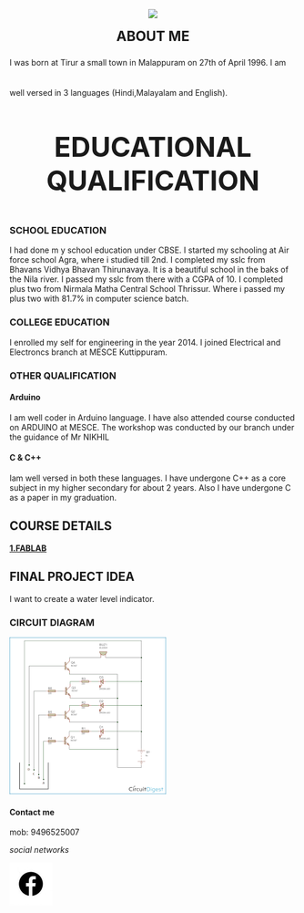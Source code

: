 
<p align= "center">
<Img src ="https://cdn3.iconfinder.com/data/icons/internet-and-web-4/78/internt_web_technology-13-128.png">

<br>
<p align= "center">
<font size="+2">
  <b> ABOUT ME </b>
  </p>
</font>
 I was born at Tirur a small town in Malappuram on 27th of April 1996. I am well versed in 3 languages (Hindi,Malayalam and English).





<font size="+5">
<p align= "center">
  <b> EDUCATIONAL QUALIFICATION </b>
  </p></font>



### SCHOOL EDUCATION 
 I had done m y school education under CBSE.
 I started my schooling at Air force school Agra, where i studied till 2nd. I completed my sslc from Bhavans Vidhya Bhavan Thirunavaya. It is a beautiful school in the baks of the Nila river. I passed my sslc from there with a CGPA of 10. I completed plus two from Nirmala Matha Central School Thrissur. Where i passed my plus two with 81.7% in computer science batch. 
 
 

### COLLEGE EDUCATION
 I enrolled my self for engineering in the year 2014. I joined Electrical and Electroncs branch at MESCE Kuttippuram.
 
 

### OTHER QUALIFICATION

#### Arduino
I am well coder in Arduino language. I have also attended course conducted on ARDUINO at MESCE. The workshop was conducted by our branch under the guidance of Mr NIKHIL 

#### C & C++ 
Iam well versed in both these languages. I have undergone C++ as a core subject in my higher secondary for about 2 years. Also I have undergone C as a paper in my graduation.

## COURSE DETAILS

[<b>1.FABLAB </b>](https://arjunhari2704.github.io/FABLAB/)
 



## FINAL PROJECT IDEA
I want to create a water level indicator.
### CIRCUIT DIAGRAM
![Image](https://raw.githubusercontent.com/arjunhari2704/arjunhari2704.github.io/master/Webp.net-resizeimage.gif) 


#### Contact me

mob: 9496525007

_social networks_

[![Image](https://raw.githubusercontent.com/arjunhari2704/arjunhari2704.github.io/master/output_QRYgjn.gif)](https://www.facebook.com/arjun.hari.395)  
 

